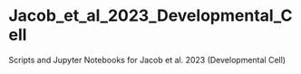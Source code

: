 # Jacob_et_al_2023_Developmental_Cell
Scripts and Jupyter Notebooks for Jacob et al. 2023 (Developmental Cell) 
